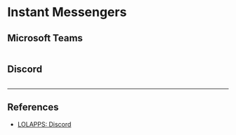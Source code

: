 # Instant Messengers

## Microsoft Teams

```

```

## Discord

```

```

---
## References

- [LOLAPPS: Discord](https://lolapps-project.github.io/lolapps/Web/discord/)